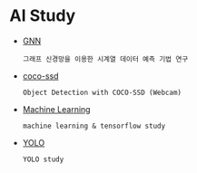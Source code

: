 # AI Study

- [GNN](/GNN)
  ```
  그래프 신경망을 이용한 시계열 데이터 예측 기법 연구
  ```
    
- [coco-ssd](/coco-ssd)
  ```
  Object Detection with COCO-SSD (Webcam)
  ```
    
- [Machine Learning](/machine_learning)
  ```
  machine learning & tensorflow study
  ```
    
- [YOLO](/yoloStudy)
  ```
  YOLO study
  ``` 
  
